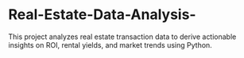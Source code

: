 # Real-Estate-Data-Analysis-
This project analyzes real estate transaction data to derive actionable insights on ROI, rental yields, and market trends using Python.
